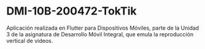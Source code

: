 # DMI-10B-200472-TokTik
Aplicación realizada en Flutter para Dispositivos Móviles, parte de la Unidad 3 de la asignatura de Desarrollo Móvil Integral, que emula la reproducción vertical de videos.
